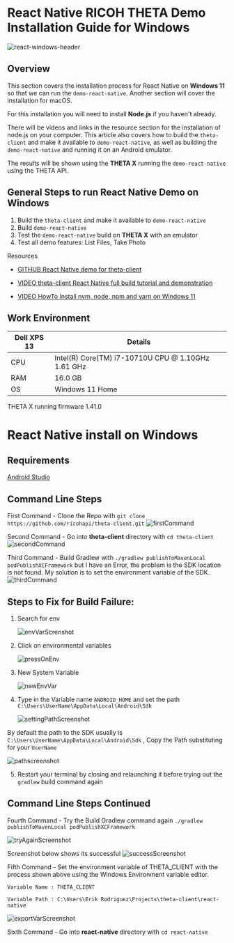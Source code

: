 # React Native RICOH THETA Demo Installation Guide for Windows

![react-windows-header](images/react_native/windows/reactwindows.svg)

## Overview

This section covers the installation process for React Native on **Windows 11** so that we can run the `demo-react-native`. 
Another section will cover the installation for macOS. 

For this installation you will need to install **Node.js** if you haven't already. 

There will be videos and links in the resource section for the installation of node.js on your computer. This article also covers how to build the `theta-client` and make it available to `demo-react-native`, as well as building the `demo-react-native` and running it on an Android emulator. 

The results will be shown using the **THETA X** running the `demo-react-native`  using the THETA API.

## General Steps to run React Native Demo on Windows

1. Build the `theta-client` and make it available to `demo-react-native`
2. Build `demo-react-native`
3. Test the `demo-react-native` build on **THETA X** with an emulator
4. Test all demo features: List Files, Take Photo

Resources

* [GITHUB React Native demo for theta-client](https://github.com/ricohapi/theta-client/tree/main/demos/demo-react-native)

* [VIDEO theta-client React Native full build tutorial and demonstration](https://www.youtube.com/watch?v=SqzDomDikcM)

* [VIDEO HowTo Install nvm, node, npm and yarn on Windows 11](https://www.youtube.com/watch?v=NWUfaXFPv50)

## Work Environment

| Dell XPS 13 | Details                              |
| ----------- | ------------------------------------ |
| CPU         | Intel(R) Core(TM) i7-10710U CPU @ 1.10GHz   1.61 GHz  |
| RAM         | 16.0 GB |
| OS          | Windows 11 Home |

THETA X running firmware 1.41.0

# React Native install on Windows

## Requirements
[Android Studio](https://developer.android.com/studio)


## Command Line Steps

First Command - Clone the Repo with `git clone https://github.com/ricohapi/theta-client.git`
![firstCommand](images/react_native/gitCloneThetaClient.png)

Second Command -  Go into  **theta-client** directory with `cd theta-client`
![secondCommand](images/react_native/cdThetaClient1.png)

Third Command - Build Gradlew with `./gradlew publishToMavenLocal podPublishXCFramework` but I have an Error, the problem is the SDK location is not found. My solution is to set the environment variable of the SDK.
![thirdCommand](images/react_native/gradleWPublishFail.png)

## Steps to Fix for Build Failure:

1.  Search for env

    ![envVarScrenshot](images/react_native/envVar.png)

2.  Click on environmental variables

    ![pressOnEnv](images/react_native/envVarPress.png)

3.  New System Variable

    ![newEnvVar](images/react_native/newEnvVar.png)

4.  Type in the Variable name `ANDROID_HOME` and set the path `C:\Users\UserName\AppData\Local\Android\Sdk`

    ![settingPathScreenshot](images/react_native/settingEnvVar.png)


By default the path to the SDK usually is `C:\Users\UserName\AppData\Local\Android\Sdk` , Copy the Path substituting for your `UserName` 

![pathscreenshot](images/react_native/pathScreenshot.png)


5.  Restart your terminal by closing and relaunching it before trying out the `gradlew` build command again


## Command Line Steps Continued

Fourth Command - Try the Build Gradlew command again `./gradlew publishToMavenLocal podPublishXCFramework`

![tryAgainScreenshot](images/react_native/retryGradle.png)

Screenshot below shows its successful
![successScreenshot](images/react_native/successBuild.png)

Fifth Command - Set the environment variable of THETA_CLIENT with the process shown above using the Windows Environment variable editor. 

`Variable Name : THETA_CLIENT`

`Variable Path : C:\Users\Erik Rodriguez\Projects\theta-client\react-native`

![exportVarScreenshot](images/react_native/exportVar.png)

Sixth Command - Go into **react-native** directory with `cd react-native`
